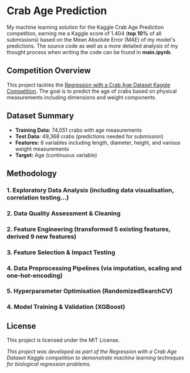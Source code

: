 # Crab Age Prediction
My machine learning solution for the Kaggle Crab Age Prediction competition, earning me a Kaggle score of 1.404 (**top 10%** of all submissions) based on the Mean Absolute Error (MAE) of my model's predictions. The source code as well as a more detailed analysis of my thought process when writing the code can be found in **main.ipynb**.

## Competition Overview
This project tackles the [Regression with a Crab Age Dataset Kaggle Competition](https://www.kaggle.com/competitions/playground-series-s3e16/overview). The goal is to predict the age of crabs based on physical measurements including dimensions and weight components.


## Dataset Summary
- **Training Data:** 74,051 crabs with age measurements
- **Test Data:** 49,368 crabs (predictions needed for submission) 
- **Features:** 8 variables including length, diameter, height, and various weight measurements
- **Target:** Age (continuous variable)


## Methodology

### 1. Exploratory Data Analysis (including data visualisation, correlation testing...)

### 2. Data Quality Assessment & Cleaning

### 2. Feature Engineering (transformed 5 existing features, derived 9 new features)

### 3. Feature Selection & Impact Testing

### 4. Data Preprocessing Pipelines (via imputation, scaling and one-hot-encoding)

### 5. Hyperparameter Optimisation (RandomizedSearchCV)

### 4. Model Training & Validation (XGBoost)


## License
This project is licensed under the MIT License.

*This project was developed as part of the Regression with a Crab Age Dataset Kaggle competition to demonstrate machine learning techniques for biological regression problems.*
